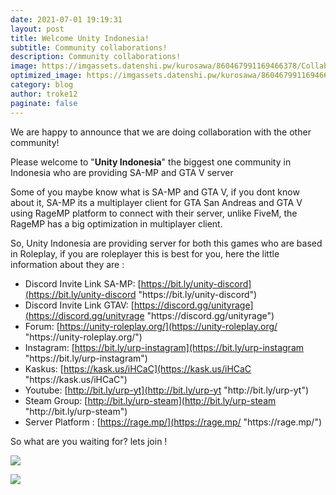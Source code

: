 ```yaml
---
date: 2021-07-01 19:19:31
layout: post
title: Welcome Unity Indonesia!
subtitle: Community collaborations!
description: Community collaborations!
image: https://imgassets.datenshi.pw/kurosawa/860467991169466378/Collaborations.png
optimized_image: https://imgassets.datenshi.pw/kurosawa/860467991169466378/Collaborations.png
category: blog
author: troke12
paginate: false
---
```

We are happy to announce that we are doing collaboration with the other community! 

Please welcome to "**Unity Indonesia**" the biggest one community in Indonesia who are providing SA-MP and GTA V server 

Some of you maybe know what is SA-MP and GTA V, if you dont know about it, SA-MP its a multiplayer client for GTA San Andreas and GTA V using RageMP platform to connect with their server, unlike FiveM, the RageMP has a big optimization in multiplayer client.

So, Unity Indonesia are providing server for both this games who are based in Roleplay, if you are roleplayer this is best for you, here the little information about they are :

* Discord Invite Link SA-MP: [https://bit.ly/unity-discord](https://bit.ly/unity-discord "https\://bit.ly/unity-discord")
* Discord Invite Link GTAV: [https://discord.gg/unityrage](https://discord.gg/unityrage "https\://discord.gg/unityrage")
* Forum: [https://unity-roleplay.org/](https://unity-roleplay.org/ "https\://unity-roleplay.org/")
* Instagram: [https://bit.ly/urp-instagram](https://bit.ly/urp-instagram "https\://bit.ly/urp-instagram")
* Kaskus: [https://kask.us/iHCaC](https://kask.us/iHCaC "https\://kask.us/iHCaC")
* Youtube: [http://bit.ly/urp-yt](http://bit.ly/urp-yt "http\://bit.ly/urp-yt")
* Steam Group: [http://bit.ly/urp-steam](http://bit.ly/urp-steam "http\://bit.ly/urp-steam")
* Server Platform : [https://rage.mp/](https://rage.mp/ "https\://rage.mp/") 

So what are you waiting for? lets join !

![](https://cdn.discordapp.com/attachments/853157399283630080/860131552394215444/unknown.png)

![](https://i.gyazo.com/63a6cdf252dadd4e7ead91f22a35c699.gif)